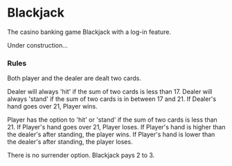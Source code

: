 # Blackjack
The casino banking game Blackjack with a log-in feature.

Under construction...


### Rules
Both player and the dealer are dealt two cards.

Dealer will always 'hit' if the sum of two cards is less than 17.
Dealer will always 'stand' if the sum of two cards is in between 17 and 21.
If Dealer's hand goes over 21, Player wins.

Player has the option to 'hit' or 'stand' if the sum of two cards is less than 21.
If Player's hand goes over 21, Player loses.
If Player's hand is higher than the dealer's after standing, the player wins.
If Player's hand is lower than the dealer's after standing, the player loses.

There is no surrender option.
Blackjack pays 2 to 3.

